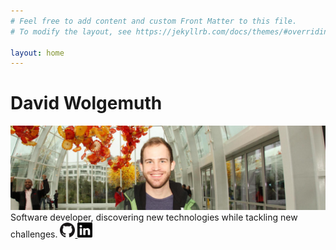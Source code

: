 ```yaml
---
# Feel free to add content and custom Front Matter to this file.
# To modify the layout, see https://jekyllrb.com/docs/themes/#overriding-theme-defaults

layout: home
---
```

# David Wolgemuth

<img src="/assets/images/profile.jpg" alt="Profile">

<div>
  Software developer, discovering new technologies while tackling new challenges.
  <a href="https://github.com/David-Wolgemuth">
    <img src="/assets/images/github.png" alt="GitHub" height="24" width="24">
  </a>
  <a href="https://linkedin.com/in/davidjwolgemuth">
    <img src="/assets/images/linkedin.png" alt="LinkedIn" height="24" width="24">
  </a>
</div>
